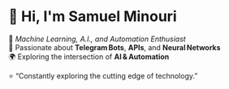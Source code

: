 # 👋 Hi, I'm Samuel Minouri  

🚀 *Machine Learning, A.I., and Automation Enthusiast*  
🤖 Passionate about **Telegram Bots**, **APIs**, and **Neural Networks**  
🌍 Exploring the intersection of **AI & Automation**

⭐️ “Constantly exploring the cutting edge of technology.”
